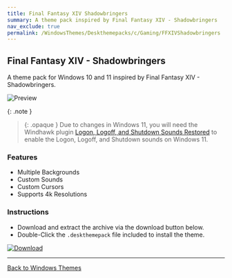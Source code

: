 ```yaml
---
title: Final Fantasy XIV Shadowbringers
summary: A theme pack inspired by Final Fantasy XIV - Shadowbringers
nav_exclude: true
permalink: /WindowsThemes/Deskthemepacks/c/Gaming/FFXIVShadowbringers
---
```


## Final Fantasy XIV - Shadowbringers

A theme pack for Windows 10 and 11 inspired by Final Fantasy XIV - Shadowbringers.

![Preview](https://gitlab.com/the-back-room/deskthemepacks/sfw/ffxiv-shadowbringers/-/raw/main/Extras/Preview.bmp)

{: .note }
> {: .opaque }
> Due to changes in Windows 11, you will need the Windhawk plugin [Logon, Logoff, and Shutdown Sounds Restored](https://windhawk.net/mods/logon-logoff-shutdown-sounds) to enable the Logon, Logoff, and Shutdown sounds on Windows 11.

### Features

- Multiple Backgrounds
- Custom Sounds
- Custom Cursors
- Supports 4k Resolutions

### Instructions

- Download and extract the archive via the download button below.
- Double-Click the `.deskthemepack` file included to install the theme.

[![Download](https://img.shields.io/badge/Download-black?style=for-the-badge&logo=gitlab&logoColor=white&logoSize=auto&labelColor=red&color=black&cacheSeconds=3600)](https://gitlab.com/the-back-room/deskthemepacks/sfw/ffxiv-shadowbringers/-/archive/main/ffxiv-shadowbringers-main.zip)

---

<a href="/WindowsThemes" class="btn btn--secondary btn--sm">Back to Windows Themes</a>